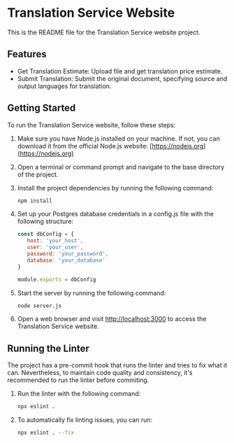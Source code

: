 # Translation Service Website

This is the README file for the Translation Service website project.

## Features

- Get Translation Estimate: Upload file and get translation price estimate.
- Submit Translation: Submit the original document, specifying source and output languages for translation.



## Getting Started

To run the Translation Service website, follow these steps:

1. Make sure you have Node.js installed on your machine. If not, you can download it from the official Node.js website: [https://nodejs.org](https://nodejs.org)

2. Open a terminal or command prompt and navigate to the base directory of the project.

3. Install the project dependencies by running the following command:

   ```bash
   npm install
   ```

4. Set up your Postgres database credentials in a config.js file with the following structure:

   ```javascript
   const dbConfig = {
      host: 'your_host',
      user: 'your_user',
      password: 'your_password',
      database: 'your_database'
   }

   module.exports = dbConfig
   ```

5. Start the server by running the following command:

   ```bash
   node server.js
   ```

6. Open a web browser and visit [http://localhost:3000](http://localhost:3000) to access the Translation Service website.

## Running the Linter

The project has a pre-commit hook that runs the linter and tries to fix what it can.
Nevertheless, to maintain code quality and consistency, it's recommended to run the linter before commiting.

1. Run the linter with the following command:

   ```bash
   npx eslint .
   ```

2. To automatically fix linting issues, you can run:

   ```bash
   npx eslint . --fix
   ```
